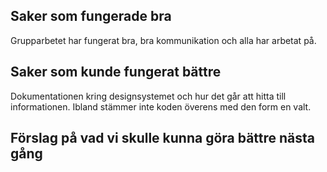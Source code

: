 ## Saker som fungerade bra
Grupparbetet har fungerat bra, bra kommunikation och alla har arbetat på.



## Saker som kunde fungerat bättre
Dokumentationen kring designsystemet och hur det går att hitta till informationen. Ibland stämmer inte koden överens med den form en valt.



## Förslag på vad vi skulle kunna göra bättre nästa gång
